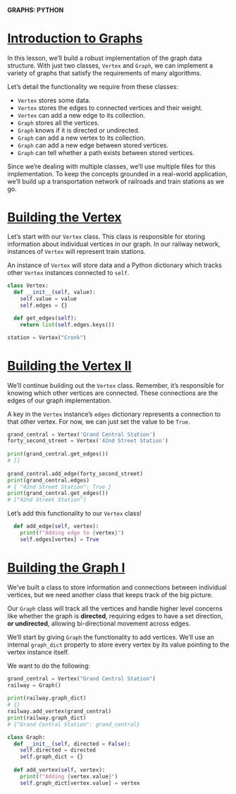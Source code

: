 #### GRAPHS: PYTHON

# [Introduction to Graphs](https://www.codecademy.com/courses/complex-data-structures/lessons/python-graphs/exercises/python-graphs-intro)

In this lesson, we’ll build a robust implementation of the graph data structure. 
With just two classes, `Vertex` and `Graph`, we can implement a variety of graphs that satisfy the requirements of many algorithms.

Let’s detail the functionality we require from these classes:
* `Vertex` stores some data.
* `Vertex` stores the edges to connected vertices and their weight.
* `Vertex` can add a new edge to its collection.
* `Graph` stores all the vertices.
* `Graph` knows if it is directed or undirected.
* `Graph` can add a new vertex to its collection.
* `Graph` can add a new edge between stored vertices.
* `Graph` can tell whether a path exists between stored vertices.

Since we’re dealing with multiple classes, we’ll use multiple files for this implementation. 
To keep the concepts grounded in a real-world application, we’ll build up a transportation network of railroads and train stations as we go.

# [Building the Vertex](https://www.codecademy.com/courses/complex-data-structures/lessons/python-graphs/exercises/python-graphs-vertex-i)

Let’s start with our `Vertex` class. 
This class is responsible for storing information about individual vertices in our graph. 
In our railway network, instances of `Vertex` will represent train stations.

An instance of `Vertex` will store data and a Python dictionary which tracks other `Vertex` instances connected to `self`.
```py
class Vertex:
  def __init__(self, value):
    self.value = value
    self.edges = {}

  def get_edges(self): 
    return list(self.edges.keys())

station = Vertex("Cronk")
```

# [Building the Vertex II](https://www.codecademy.com/courses/complex-data-structures/lessons/python-graphs/exercises/python-graphs-vertex-ii)

We’ll continue building out the `Vertex` class. Remember, it’s responsible for knowing which other vertices are connected. 
These connections are the edges of our graph implementation.

A key in the `Vertex` instance’s `edges` dictionary represents a connection to that other vertex. 
For now, we can just set the value to be `True`.
```py
grand_central = Vertex('Grand Central Station')
forty_second_street = Vertex('42nd Street Station')
 
print(grand_central.get_edges())
# []
 
grand_central.add_edge(forty_second_street)
print(grand_central.edges)
# { "42nd Street Station": True }
print(grand_central.get_edges())
# ["42nd Street Station"]
```
Let’s add this functionality to our `Vertex` class!
```py
  def add_edge(self, vertex):
    print(f"Adding edge to {vertex}")
    self.edges[vertex] = True
```

# [Building the Graph I](https://www.codecademy.com/courses/complex-data-structures/lessons/python-graphs/exercises/python-graphs-graph-i)

We’ve built a class to store information and connections between individual vertices, but we need another class that keeps track of the big picture.

Our `Graph` class will track all the vertices and handle higher level concerns like whether the graph is **directed**, 
requiring edges to have a set direction, **or undirected**, allowing bi-directional movement across edges.

We’ll start by giving `Graph` the functionality to add vertices. 
We’ll use an internal `graph_dict` property to store every vertex by its value pointing to the vertex instance itself.

We want to do the following:
```py
grand_central = Vertex("Grand Central Station")
railway = Graph()
 
print(railway.graph_dict)
# {}
railway.add_vertex(grand_central)
print(railway.graph_dict)
# {"Grand Central Station": grand_central}
```
```py
class Graph:
  def __init__(self, directed = False):
    self.directed = directed
    self.graph_dict = {}
  
  def add_vertex(self, vertex):
    print(f"Adding {vertex.value}")
    self.graph_dict[vertex.value] = vertex
```








